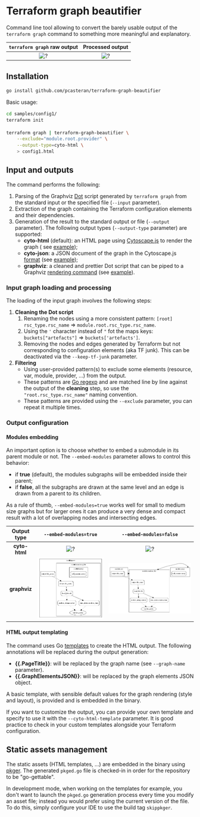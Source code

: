 # Terraform graph beautifier

Command line tool allowing to convert the barely usable output of the `terraform graph` command to something more
meaningful and explanatory.

| `terraform graph` raw output | Processed output |
| :-: | :-: |
| ![?](doc/config1_raw.png) | ![?](doc/config1_cyto_embedded.png) |

## Installation

```bash
go install github.com/pcasteran/terraform-graph-beautifier
```

Basic usage:

```bash
cd samples/config1/
terraform init

terraform graph | terraform-graph-beautifier \
    --exclude="module.root.provider" \
    --output-type=cyto-html \
    > config1.html
```

## Input and outputs

The command performs the following:

1. Parsing of the Graphviz [Dot](https://www.graphviz.org/doc/info/lang.html) script generated by `terraform graph` from
   the standard input or the specified file (`--input` parameter).
1. Extraction of the graph containing the Terraform configuration elements and their dependencies.
1. Generation of the result to the standard output or file (`--output` parameter). The following output
   types (`--output-type` parameter) are supported:
    - **cyto-html** (default): an HTML page using [Cytoscape.js](https://js.cytoscape.org/) to render the graph (
      see [example](doc/config1.html));
    - **cyto-json**: a JSON document of the graph in the
      Cytoscape.js [format](https://js.cytoscape.org/#notation/elements-json) (see [example](doc/config1.json));
    - **graphviz**: a cleaned and prettier Dot script that can be piped to a
      Graphviz [rendering command](https://linux.die.net/man/1/dot) (see [example](doc/config1.gv)).

### Input graph loading and processing

The loading of the input graph involves the following steps:

1. **Cleaning the Dot script**
    1. Renaming the nodes using a more consistent
       pattern: `[root] rsc_type.rsc_name` => `module.root.rsc_type.rsc_name`.
    1. Using the `'` character instead of `"` fot the maps keys: `buckets["artefacts"]` => `buckets['artefacts']`.
    1. Removing the nodes and edges generated by Terraform but not corresponding to configuration elements (aka TF
       junk). This can be deactivated via the `--keep-tf-junk` parameter.
1. **Filtering**
    - Using user-provided pattern(s) to exclude some elements (resource, var, module, provider, ...) from the output.
    - These patterns are [Go regexp](https://golang.org/pkg/regexp/) and are matched line by line against the output of
      the **cleaning** step, so use the `"root.rsc_type.rsc_name"` naming convention.
    - These patterns are provided using the `--exclude` parameter, you can repeat it multiple times.

### Output configuration

#### Modules embedding

An important option is to choose whether to embed a submodule in its parent module or not. The `--embed-modules`
parameter allows to control this behavior:

- if **true** (default), the modules subgraphs will be embedded inside their parent;
- if **false**, all the subgraphs are drawn at the same level and an edge is drawn from a parent to its children.

As a rule of thumb, `--embed-modules=true` works well for small to medium size graphs but for larger ones it can produce
a very dense and compact result with a lot of overlapping nodes and intersecting edges.

| Output type | `--embed-modules=true` | `--embed-modules=false` |
| :-: | :-: | :-: |
| **cyto-html** | ![?](doc/config1_cyto_embedded.png) | ![?](doc/config1_cyto_no-embedded.png) |
| **graphviz** | ![?](doc/config1_graphviz_embedded.png) | ![?](doc/config1_graphviz_no-embedded.png) |

#### HTML output templating

The command uses Go [templates](https://golang.org/pkg/text/template/) to create the HTML output.
The following annotations will be replaced during the output generation:

- **{{.PageTitle}}**: will be replaced by the graph name (see `--graph-name` parameter).
- **{{.GraphElementsJSON}}**: will be replaced by the graph elements JSON object.

A basic template, with sensible default values for the graph rendering (style and layout), is provided and is embedded
in the binary.

If you want to customize the output, you can provide your own template and specify to use it with
the `--cyto-html-template` parameter.
It is good practice to check in your custom templates alongside your Terraform configuration.

## Static assets management

The static assets (HTML templates, ...) are embedded in the binary using [pkger](https://github.com/markbates/pkger).
The generated `pkged.go` file is checked-in in order for the repository to be "go-gettable".

In development mode, when working on the templates for example, you don't want to launch the `pkged.go` generation
process every time you modify an asset file; instead you would prefer using the current version of the file.
To do this, simply configure your IDE to use the build tag `skippkger`.
